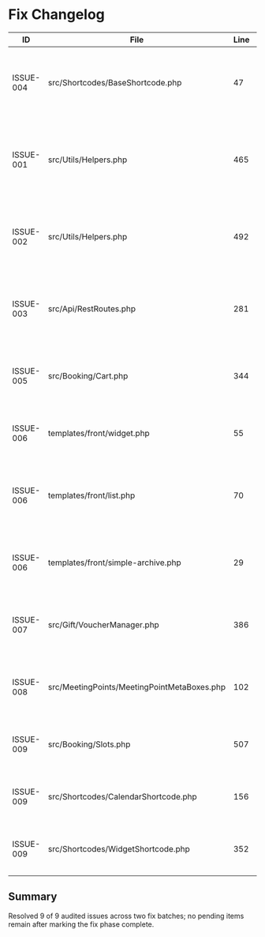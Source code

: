 # Fix Changelog

| ID | File | Line | Severity | Fix summary | Commit |
| --- | --- | --- | --- | --- | --- |
| ISSUE-004 | src/Shortcodes/BaseShortcode.php | 47 | High | Skip global no-store headers unless a shortcode opts in, keeping cached pages intact. | 0c4736f |
| ISSUE-001 | src/Utils/Helpers.php | 465 | High | Allow REST permissions to fall back to payload nonces when the X-WP-Nonce header targets another action. | 249a0bc |
| ISSUE-002 | src/Utils/Helpers.php | 492 | High | Require a valid REST nonce or same-origin referer before gift voucher REST endpoints run. | 1b332e6 |
| ISSUE-003 | src/Api/RestRoutes.php | 281 | Medium | Limit Cache-Control overrides to fp-exp routes so core REST responses stay cacheable. | 9d30a16 |
| ISSUE-005 | src/Booking/Cart.php | 344 | Medium | Mark the fp_exp_sid session cookie as HttpOnly to block script access. | 8c208a4 |
| ISSUE-006 | templates/front/widget.php | 55 | Medium | Format widget ticket prices with the store currency symbol and positioning. | 4d0bf25 |
| ISSUE-006 | templates/front/list.php | 70 | Medium | Render listing prices with WooCommerce symbol and respect currency position. | 4d0bf25 |
| ISSUE-006 | templates/front/simple-archive.php | 29 | Medium | Replace hardcoded Euro symbols with WooCommerce-driven currency output. | 4d0bf25 |
| ISSUE-007 | src/Gift/VoucherManager.php | 386 | Medium | Process gift reminders in paginated batches to avoid loading every voucher at once. | 3b75ce5 |
| ISSUE-008 | src/MeetingPoints/MeetingPointMetaBoxes.php | 102 | Low | Unslash meeting point meta payloads before sanitising to remove stray backslashes. | 9876b84 |
| ISSUE-009 | src/Booking/Slots.php | 507 | Medium | Add bulk capacity snapshot helper used by front-end shortcodes. | e0e6099 |
| ISSUE-009 | src/Shortcodes/CalendarShortcode.php | 156 | Medium | Use the bulk snapshot to remove calendar shortcode N+1 queries. | e0e6099 |
| ISSUE-009 | src/Shortcodes/WidgetShortcode.php | 352 | Medium | Reuse aggregated slot capacity data when building widget slot lists. | e0e6099 |

## Summary

Resolved 9 of 9 audited issues across two fix batches; no pending items remain after marking the fix phase complete.
